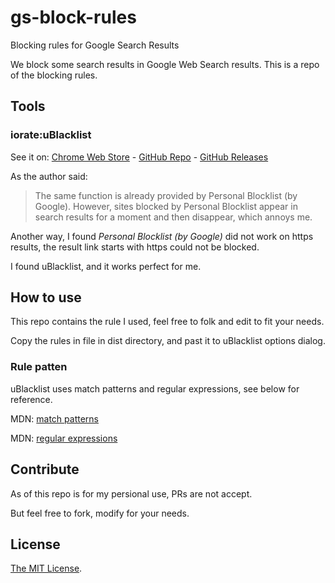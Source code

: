 # gs-block-rules
Blocking rules for Google Search Results

We block some search results in Google Web Search results.
This is a repo of the blocking rules.

## Tools

### iorate:uBlacklist

See it on: [ Chrome Web Store](https://chrome.google.com/webstore/detail/ublacklist/pncfbmialoiaghdehhbnbhkkgmjanfhe) -
[GitHub Repo](https://github.com/iorate/uBlacklist) -
[GitHub Releases](https://github.com/iorate/uBlacklist/releases)

As the author said:

> The same function is already provided by Personal Blocklist (by Google). However, sites blocked by Personal Blocklist appear in search results for a moment and then disappear, which annoys me. 

Another way, I found _Personal Blocklist (by Google)_ did not work on https results, the result link starts with https could not be blocked.

I found uBlacklist, and it works perfect for me.

## How to use

This repo contains the rule I used, feel free to folk and edit to fit your needs.

Copy the rules in file in dist directory, and past it to uBlacklist options dialog.

### Rule patten

uBlacklist uses match patterns and regular expressions, see below for reference.

MDN: [match patterns](https://developer.mozilla.org/en-US/docs/Mozilla/Add-ons/WebExtensions/Match_patterns)

MDN: [regular expressions](https://developer.mozilla.org/en-US/docs/Web/JavaScript/Guide/Regular_Expressions)

## Contribute

As of this repo is for my persional use, PRs are not accept.

But feel free to fork, modify for your needs.

## License

[The MIT License](LICENSE).
